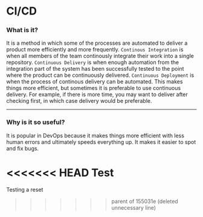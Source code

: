# CI/CD

### What is it?

It is a method in which some of the processes are automated to deliver a product more efficiently and more frequently.  `Continous Integration` is when all members of the team continously integrate their work into a single repository.  `Continuous Delivery` is when enough automation from the integration part of the system has been successfully tested to the point where the product can be continuously delivered. `Continuous Deployment` is when the process of continous delivery can be automated.  This makes things more efficient, but sometimes it is preferable to use continuous delivery.  For example, if there is more time, you may want to deliver after checking first, in which case delivery would be preferable.

----

### Why is it so useful?

It is popular in DevOps because it makes things more efficient with less human errors and ultimately speeds everything up.  It makes it easier to spot and fix bugs.

<<<<<<< HEAD
Test
=======
Testing a reset
>>>>>>> parent of 155031e (deleted unnecessary line)
